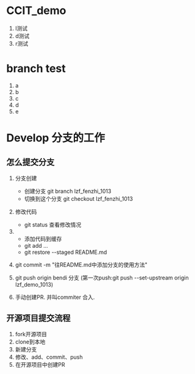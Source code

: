 # CCIT_demo
1. l测试
2. d测试
3. r测试

# branch test
1. a
2. b
3. c
4. d
5. e   

# Develop 分支的工作
## 怎么提交分支
1. 分支创建
    + 创建分支 git branch lzf_fenzhi_1013
    + 切换到这个分支 git checkout lzf_fenzhi_1013
2. 修改代码
    + git status 查看修改情况
3. + 添加代码到缓存
    + git add ...
    + git restore --staged README.md
4. git commit -m "往README.md中添加分支的使用方法"
5. git push origin bendi 分支 (第一次push:git push --set-upstream origin lzf_demo_1013)

6. 手动创建PR. 并叫commiter 合入.





## 开源项目提交流程
1. fork开源项目
2. clone到本地
3. 新建分支
4. 修改、add、commit、push
5. 在开源项目中创建PR